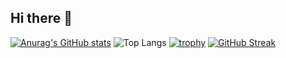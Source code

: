 ## Hi there 👋

<!--
**muzinan123/muzinan123** is a ✨ _special_ ✨ repository because its `README.md` (this file) appears on your GitHub profile.

Here are some ideas to get you started:

- 🔭 I’m currently working on ...
- 🌱 I’m currently learning ...
- 👯 I’m looking to collaborate on ...
- 🤔 I’m looking for help with ...
- 💬 Ask me about ...
- 📫 How to reach me: ...
- 😄 Pronouns: ...
- ⚡ Fun fact: ...
-->

[![Anurag's GitHub stats](https://github-readme-stats.vercel.app/api?username=muzinan123)](https://github.com/anuraghazra/github-readme-stats)
![Top Langs](https://github-readme-stats.vercel.app/api/top-langs/?username=muzinan123)
[![trophy](https://github-profile-trophy.vercel.app/?username=muzinan123)](https://github.com/ryo-ma/github-profile-trophy)
[![GitHub Streak](https://github-readme-streak-stats.herokuapp.com/?user=muzinan123)](https://git.io/streak-stats)





